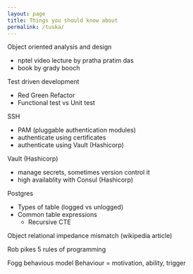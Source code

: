 ```yaml
---
layout: page
title: Things you should know about
permalink: /tuska/
---
```


Object oriented analysis and design
- nptel video lecture by pratha pratim das
- book by grady booch

Test driven development
- Red Green Refactor
- Functional test vs Unit test

SSH
- PAM (pluggable authentication modules)
- authenticate using certificates
- authenticate using Vault (Hashicorp)

Vault (Hashicorp)
- manage secrets, sometimes version control it
- high availablity with Consul (Hashicorp)

Postgres
- Types of table (logged vs unlogged)
- Common table expressions
  - Recursive CTE

Object relational impedance mismatch (wikipedia article)

Rob pikes 5 rules of programming

Fogg behavious model
Behaviour = motivation, ability, trigger
